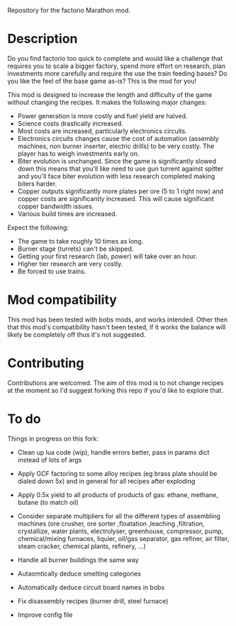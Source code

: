 Repository for the factorio Marathon mod.

Description
===========
Do you find factorio too quick to complete and would like a challenge that requires you to scale a bigger factory, spend more effort on research, plan investments more carefully and require the use the train feeding bases? Do you like the feel of the base game as-is? This is the mod for you!

This mod is designed to increase the length and difficulty of the game without changing the recipes. It makes the following major changes:
* Power generation is more costly and fuel yield are halved.
* Science costs drastically increased.
* Most costs are increased, particularly electronics circuits.
* Electronics circuits changes cause the cost of automation (assembly machines, non burner inserter, electric drills) to be very costly. The player has to weigh investments early on.
* Biter evolution is unchanged. Since the game is significantly slowed down this means that you'll like need to use gun turrent against spitter and you'll face biter evolution with less research completed making biters harder.
* Copper outputs significantly more plates per ore (5 to 1 right now) and copper costs are significantly increased. This will cause significant copper bandwidth issues.
* Various build times are increased.

Expect the following:
* The game to take roughly 10 times as long.
* Burner stage (turrets) can't be skipped.
* Getting your first research (lab, power) will take over an hour.
* Higher tier research are very costly.
* Be forced to use trains.

Mod compatibility
=================
This mod has been tested with bobs mods, and works intended. Other then that this mod's compatibility hasn't been tested, if it works the balance will likely be completely off thus it's not suggested.

Contributing
============
Contributions are welcomed. The aim of this mod is to not change recipes at the moment so I'd suggest forking this repo if you'd like to explore that.

To do
=====
Things in progress on this fork:
* Clean up lua code (wip), handle errors better, pass in params dict instead of lots of args
* Apply GCF factoring to some alloy recipes (eg brass plate should be dialed down 5x) and in general for all recipes after exploding
* Apply 0.5x yield to all products of products of gas: ethane, methane, butane (to match oil)

* Consider separate multipliers for all the different types of assembling machines (ore crusher, ore sorter ,floatation ,leaching ,filtration, crystallize, water plants, electrolyser, greenhouse, compressor, pump, chemical/mixing furnaces, liquier, oil/gas separator, gas refiner, air filter, steam cracker, chemical plants, refinery, ...)
* Handle all burner buildings the same way
* Autaomtically deduce smelting categories
* Automatically deduce circuit board names in bobs
* Fix disassembly recipes (burner drill, steel furnace)
* Improve config file
